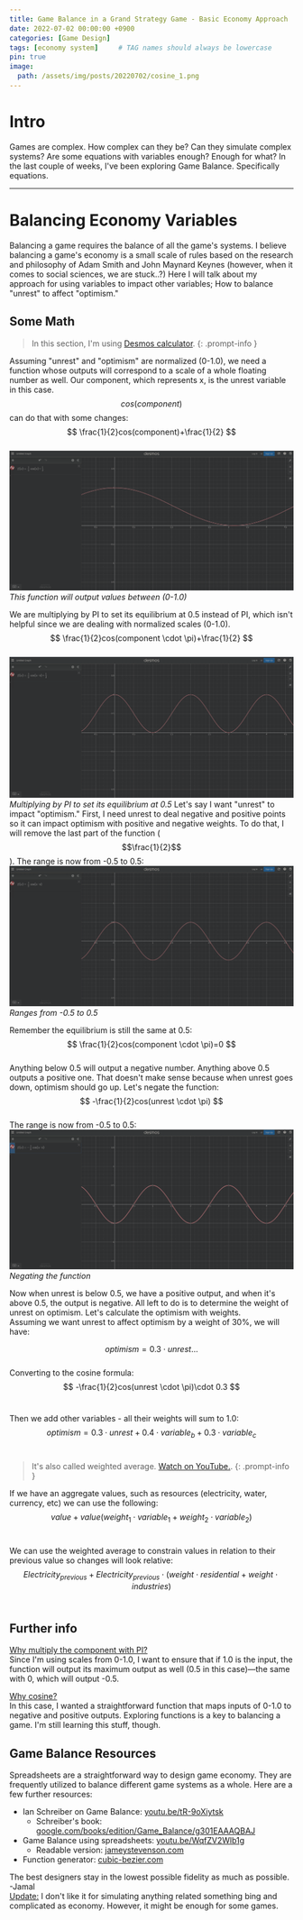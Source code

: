 ```yaml
---
title: Game Balance in a Grand Strategy Game - Basic Economy Approach
date: 2022-07-02 00:00:00 +0900
categories: [Game Design]
tags: [economy system]     # TAG names should always be lowercase
pin: true
image:
  path: /assets/img/posts/20220702/cosine_1.png
---
```


# Intro
Games are complex. How complex can they be? Can they simulate complex systems? Are some equations with variables enough? Enough for what?
In the last couple of weeks, I've been exploring Game Balance. Specifically equations.

---
# Balancing Economy Variables
Balancing a game requires the balance of all the game's systems. I believe balancing a game's economy is a small scale of rules based on the research and philosophy of Adam Smith and John Maynard Keynes (however, when it comes to social sciences, we are stuck..?) Here I will talk about my approach for using variables to impact other variables; How to balance "unrest" to affect "optimism."


<h2>Some Math</h2>

> In this section, I'm using <a href="https://www.desmos.com/calculator" target="_blank">Desmos calculator</a>.
{: .prompt-info } 

Assuming "unrest" and "optimism" are normalized (0-1.0), we need a function whose outputs will correspond to a scale of a whole floating number as well.
Our component, which represents x, is the unrest variable in this case. $$ cos(component) $$ can do that with some changes: <br />
$$ \frac{1}{2}cos(component)+\frac{1}{2} $$ <br />
![This function will output values between (0-1.0)](/assets/img/posts/20220702/cosine_1.png)
_This function will output values between (0-1.0)_


We are multiplying by PI to set its equilibrium at 0.5 instead of PI, which isn't helpful since we are dealing with normalized scales (0-1.0).<br />
$$ \frac{1}{2}cos(component \cdot \pi)+\frac{1}{2} $$ <br />
![Multiplying by PI to set its equilibrium at 0.5](/assets/img/posts/20220702/cosine_2.png)
_Multiplying by PI to set its equilibrium at 0.5_
Let's say I want "unrest" to impact "optimism." First, I need unrest to deal negative and positive points so it can impact optimism with positive and negative weights. To do that, I will remove the last part of the function ($$\frac{1}{2}$$).
The range is now from -0.5 to 0.5:
![Ranges from -0.5 to 0.5](/assets/img/posts/20220702/cosine_3.png)
_Ranges from -0.5 to 0.5_

Remember the equilibrium is still the same at 0.5: <br />
$$ \frac{1}{2}cos(component \cdot \pi)=0 $$ <br />
Anything below 0.5 will output a negative number. Anything above 0.5 outputs a positive one.
That doesn't make sense because when unrest goes down, optimism should go up.
Let's negate the function:<br />
$$ -\frac{1}{2}cos(unrest \cdot \pi) $$ <br />
The range is now from -0.5 to 0.5:
![Negating the function](/assets/img/posts/20220702/cosine_4.png)
_Negating the function_

Now when unrest is below 0.5, we have a positive output, and when it's above 0.5, the output is negative.
All left to do is to determine the weight of unrest on optimism. Let's calculate the optimism with weights.<br />
Assuming we want unrest to affect optimism by a weight of 30%, we will have:<br />

$$ optimism = 0.3 \cdot unrest ... $$ <br />
Converting to the cosine formula: <br />
$$ -\frac{1}{2}cos(unrest \cdot \pi)\cdot 0.3 $$ <br />

Then we add other variables - all their weights will sum to 1.0:<br />
$$ optimism = 0.3 \cdot unrest + 0.4 \cdot variable_b + 0.3 \cdot variable_c $$ <br />
> It's also called weighted average. <a href="https://youtu.be/slFqL86q3EA" target="_blank">Watch on YouTube.</a>.
{: .prompt-info } 

If we have an aggregate values, such as resources (electricity, water, currency, etc) we can use the following:<br />
$$ value+value(weight_1 \cdot variable_1 + weight_2 \cdot variable_2) $$ <br />

We can use the weighted average to constrain values in relation to their previous value so changes will look relative:<br />
$$ Electricity_{previous} + Electricity_{previous} \cdot (weight \cdot residential + weight \cdot industries) $$ <br />

<h2>Further info</h2>
<u>Why multiply the component with PI?</u><br />
Since I'm using scales from 0-1.0, I want to ensure that if 1.0 is the input, the function will output its maximum output as well (0.5 in this case)—the same with 0, which will output -0.5.
<br />

<u>Why cosine?</u><br />
In this case, I wanted a straightforward function that maps inputs of 0-1.0 to negative and positive outputs. Exploring functions is a key to balancing a game. I'm still learning this stuff, though.


<h2>Game Balance Resources</h2>
Spreadsheets are a straightforward way to design game economy. They are frequently utilized to balance different game systems as a whole. Here are a few further resources:

<ul>
<li>
Ian Schreiber on Game Balance: <a href="https://youtu.be/tR-9oXiytsk" target="_blank">youtu.be/tR-9oXiytsk</a>
<ul>
<li>
Schreiber's book: <a href="https://www.google.com/books/edition/Game_Balance/g301EAAAQBAJ" target="_blank">google.com/books/edition/Game_Balance/g301EAAAQBAJ</a>
</li>
</ul>
</li>
<li>
Game Balance using spreadsheets: <a href="https://youtu.be/WqfZV2Wlb1g" target="_blank">youtu.be/WqfZV2Wlb1g</a>
<ul>
<li>
Readable version: <a href="http://jameystevenson.com/" target="_blank">jameystevenson.com</a>
</li>
</ul>
</li>
<li>
Function generator: <a href="https://cubic-bezier.com/" target="_blank">cubic-bezier.com</a>
</li>
</ul>


The best designers stay in the lowest possible fidelity as much as possible. -Jamal <br />
<u>Update:</u> I don't like it for simulating anything related something bing and complicated as economy. However, it might be enough for some games.
<br />
